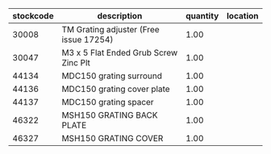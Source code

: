 |stockcode|description|quantity|location|
|---------|-----------|--------|--------|
|30008|TM Grating adjuster (Free issue 17254)|1.00||
|30047|M3 x 5 Flat Ended Grub Screw Zinc Plt|1.00||
|44134|MDC150 grating surround|1.00||
|44136|MDC150 grating cover plate|1.00||
|44137|MDC150 grating spacer|1.00||
|46322|MSH150 GRATING BACK PLATE|1.00||
|46327|MSH150 GRATING COVER|1.00||
